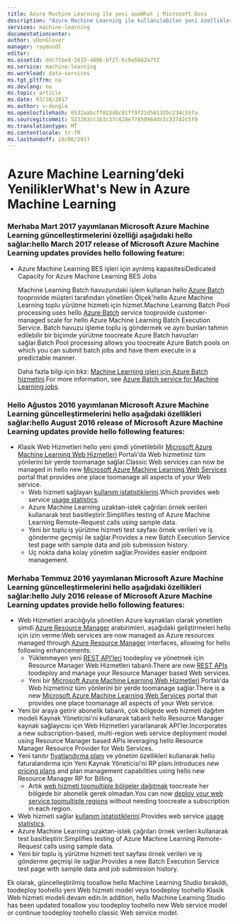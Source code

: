 ```yaml
---
title: Azure Machine Learning ile yeni aaaWhat | Microsoft Docs
description: "Azure Machine Learning ile kullanılabilen yeni özellikleri."
services: machine-learning
documentationcenter: 
author: vDonGlover
manager: raymondl
editor: 
ms.assetid: ddc716ed-2615-4806-bf27-6c9a5662a7f2
ms.service: machine-learning
ms.workload: data-services
ms.tgt_pltfrm: na
ms.devlang: na
ms.topic: article
ms.date: 03/28/2017
ms.author: v-donglo
ms.openlocfilehash: 6532aabcff023d6c81f79f21d501335c234c55fa
ms.sourcegitcommit: 523283cc1b3c37c428e77850964dc1c33742c5f0
ms.translationtype: MT
ms.contentlocale: tr-TR
ms.lasthandoff: 10/06/2017
---
```

# <a name="whats-new-in-azure-machine-learning"></a><span data-ttu-id="dca92-103">Azure Machine Learning’deki Yenilikler</span><span class="sxs-lookup"><span data-stu-id="dca92-103">What's New in Azure Machine Learning</span></span>

### <a name="hello-march-2017-release-of-microsoft-azure-machine-learning-updates-provides-hello-following-feature"></a><span data-ttu-id="dca92-104">Merhaba Mart 2017 yayımlanan Microsoft Azure Machine Learning güncelleştirmelerini özelliği aşağıdaki hello sağlar:</span><span class="sxs-lookup"><span data-stu-id="dca92-104">hello March 2017 release of Microsoft Azure Machine Learning updates provides hello following feature:</span></span>



* <span data-ttu-id="dca92-105">Azure Machine Learning BES işleri için ayrılmış kapasitesi</span><span class="sxs-lookup"><span data-stu-id="dca92-105">Dedicated Capacity for Azure Machine Learning BES Jobs</span></span>

    <span data-ttu-id="dca92-106">Machine Learning Batch havuzundaki işlem kullanan hello [Azure Batch](../batch/batch-technical-overview.md) tooprovide müşteri tarafından yönetilen Ölçek'hello Azure Machine Learning toplu yürütme hizmeti için hizmet.</span><span class="sxs-lookup"><span data-stu-id="dca92-106">Machine Learning Batch Pool processing uses hello [Azure Batch](../batch/batch-technical-overview.md) service tooprovide customer-managed scale for hello Azure Machine Learning Batch Execution Service.</span></span> <span data-ttu-id="dca92-107">Batch havuzu işleme toplu iş göndermek ve aynı bunları tahmin edilebilir bir biçimde yürütme toocreate Azure Batch havuzları sağlar.</span><span class="sxs-lookup"><span data-stu-id="dca92-107">Batch Pool processing allows you toocreate Azure Batch pools on which you can submit batch jobs and have them execute in a predictable manner.</span></span>

    <span data-ttu-id="dca92-108">Daha fazla bilgi için bkz: [Machine Learning işleri için Azure Batch hizmetini](machine-learning-dedicated-capacity-for-bes-jobs.md).</span><span class="sxs-lookup"><span data-stu-id="dca92-108">For more information, see [Azure Batch service for Machine Learning jobs](machine-learning-dedicated-capacity-for-bes-jobs.md).</span></span>


### <a name="hello-august-2016-release-of-microsoft-azure-machine-learning-updates-provide-hello-following-features"></a><span data-ttu-id="dca92-109">Hello Ağustos 2016 yayımlanan Microsoft Azure Machine Learning güncelleştirmelerini hello aşağıdaki özellikleri sağlar:</span><span class="sxs-lookup"><span data-stu-id="dca92-109">hello August 2016 release of Microsoft Azure Machine Learning updates provide hello following features:</span></span>
* <span data-ttu-id="dca92-110">Klasik Web Hizmetleri hello yeni şimdi yönetilebilir [Microsoft Azure Machine Learning Web Hizmetleri](https://services.azureml.net/) Portalı'da Web hizmetiniz tüm yönlerini bir yerde toomanage sağlar.</span><span class="sxs-lookup"><span data-stu-id="dca92-110">Classic Web services can now be managed in hello new [Microsoft Azure Machine Learning Web Services](https://services.azureml.net/) portal that provides one place toomanage all aspects of your Web service.</span></span>    
  * <span data-ttu-id="dca92-111">Web hizmeti sağlayan [kullanım istatistiklerini](machine-learning-manage-new-webservice.md).</span><span class="sxs-lookup"><span data-stu-id="dca92-111">Which provides web service [usage statistics](machine-learning-manage-new-webservice.md).</span></span>
  * <span data-ttu-id="dca92-112">Azure Machine Learning uzaktan-istek çağrıları örnek verileri kullanarak test basitleştirir.</span><span class="sxs-lookup"><span data-stu-id="dca92-112">Simplifies testing of Azure Machine Learning Remote-Request calls using sample data.</span></span>
  * <span data-ttu-id="dca92-113">Yeni bir toplu iş yürütme hizmeti test sayfası örnek verileri ve iş gönderme geçmişi ile sağlar.</span><span class="sxs-lookup"><span data-stu-id="dca92-113">Provides a new Batch Execution Service test page with sample data and job submission history.</span></span>
  * <span data-ttu-id="dca92-114">Uç nokta daha kolay yönetim sağlar.</span><span class="sxs-lookup"><span data-stu-id="dca92-114">Provides easier endpoint management.</span></span>

### <a name="hello-july-2016-release-of-microsoft-azure-machine-learning-updates-provide-hello-following-features"></a><span data-ttu-id="dca92-115">Merhaba Temmuz 2016 yayımlanan Microsoft Azure Machine Learning güncelleştirmelerini hello aşağıdaki özellikleri sağlar:</span><span class="sxs-lookup"><span data-stu-id="dca92-115">hello July 2016 release of Microsoft Azure Machine Learning updates provide hello following features:</span></span>
* <span data-ttu-id="dca92-116">Web Hizmetleri aracılığıyla yönetilen Azure kaynakları olarak yönetilen şimdi [Azure Resource Manager](../azure-resource-manager/resource-group-overview.md) arabirimleri, aşağıdaki geliştirmeleri hello için izin verme:</span><span class="sxs-lookup"><span data-stu-id="dca92-116">Web services are now managed as Azure resources managed through [Azure Resource Manager](../azure-resource-manager/resource-group-overview.md) interfaces, allowing for hello following enhancements:</span></span>
  * <span data-ttu-id="dca92-117">Yüklenmeyen yeni [REST API'leri](https://msdn.microsoft.com/library/azure/Dn950030.aspx) toodeploy ve yönetmek için Resource Manager Web Hizmetleri tabanlı.</span><span class="sxs-lookup"><span data-stu-id="dca92-117">There are new [REST APIs](https://msdn.microsoft.com/library/azure/Dn950030.aspx) toodeploy and manage your Resource Manager based Web services.</span></span>
  * <span data-ttu-id="dca92-118">Yeni bir [Microsoft Azure Machine Learning Web Hizmetleri](https://services.azureml.net/) Portalı'da Web hizmetiniz tüm yönlerini bir yerde toomanage sağlar.</span><span class="sxs-lookup"><span data-stu-id="dca92-118">There is a new [Microsoft Azure Machine Learning Web Services](https://services.azureml.net/) portal that provides one place toomanage all aspects of your Web service.</span></span>
* <span data-ttu-id="dca92-119">Yeni bir araya getirir abonelik tabanlı, çok bölgede web hizmeti dağıtım modeli Kaynak Yöneticisi'ni kullanarak tabanlı hello Resource Manager kaynak sağlayıcısı için Web Hizmetleri yararlanarak API'ler.</span><span class="sxs-lookup"><span data-stu-id="dca92-119">Incorporates a new subscription-based, multi-region web service deployment model using Resource Manager based APIs leveraging hello Resource Manager Resource Provider for Web Services.</span></span>
* <span data-ttu-id="dca92-120">Yeni tanıtır [fiyatlandırma planı](https://azure.microsoft.com/pricing/details/machine-learning/) ve yönetim özellikleri kullanarak hello faturalandırma için Yeni Kaynak Yöneticisi'ni RP planı.</span><span class="sxs-lookup"><span data-stu-id="dca92-120">Introduces new [pricing plans](https://azure.microsoft.com/pricing/details/machine-learning/) and plan management capabilities using hello new Resource Manager RP for Billing.</span></span>
  * <span data-ttu-id="dca92-121">Artık [web hizmeti toomultiple bölgeler dağıtmak](machine-learning-how-to-deploy-to-multiple-regions.md) toocreate her bölgede bir abonelik gerek olmadan.</span><span class="sxs-lookup"><span data-stu-id="dca92-121">You can now [deploy your web service toomultiple regions](machine-learning-how-to-deploy-to-multiple-regions.md) without needing toocreate a subscription in each region.</span></span>
* <span data-ttu-id="dca92-122">Web hizmeti sağlar [kullanım istatistiklerini](machine-learning-manage-new-webservice.md).</span><span class="sxs-lookup"><span data-stu-id="dca92-122">Provides web service [usage statistics](machine-learning-manage-new-webservice.md).</span></span>
* <span data-ttu-id="dca92-123">Azure Machine Learning uzaktan-istek çağrıları örnek verileri kullanarak test basitleştirir.</span><span class="sxs-lookup"><span data-stu-id="dca92-123">Simplifies testing of Azure Machine Learning Remote-Request calls using sample data.</span></span>
* <span data-ttu-id="dca92-124">Yeni bir toplu iş yürütme hizmeti test sayfası örnek verileri ve iş gönderme geçmişi ile sağlar.</span><span class="sxs-lookup"><span data-stu-id="dca92-124">Provides a new Batch Execution Service test page with sample data and job submission history.</span></span>

<span data-ttu-id="dca92-125">Ek olarak, güncelleştirilmiş tooallow hello Machine Learning Studio bırakıldı, toodeploy toohello yeni Web hizmeti model veya toodeploy toohello Klasik Web hizmeti modeli devam edin.</span><span class="sxs-lookup"><span data-stu-id="dca92-125">In addition, hello Machine Learning Studio has been updated tooallow you toodeploy toohello new Web service model or continue toodeploy toohello classic Web service model.</span></span> 


